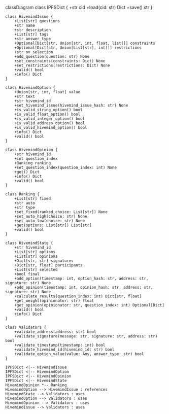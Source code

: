 classDiagram
    class IPFSDict {
        +str cid
        +load(cid: str) Dict
        +save() str
    }
    
    class HivemindIssue {
        +List[str] questions
        +str name
        +str description
        +List[str] tags
        +str answer_type
        +Optional[Dict[str, Union[str, int, float, list]]] constraints
        +Optional[Dict[str, Union[List[str], int]]] restrictions
        +str on_selection
        +add_question(question: str) None
        +set_constraints(constraints: Dict) None
        +set_restrictions(restrictions: Dict) None
        +valid() bool
        +info() Dict
    }
    
    class HivemindOption {
        +Union[str, int, float] value
        +str text
        +str hivemind_id
        +set_hivemind_issue(hivemind_issue_hash: str) None
        +is_valid_string_option() bool
        +is_valid_float_option() bool
        +is_valid_integer_option() bool
        +is_valid_address_option() bool
        +is_valid_hivemind_option() bool
        +info() Dict
        +valid() bool
    }
    
    class HivemindOpinion {
        +str hivemind_id
        +int question_index
        +Ranking ranking
        +set_question_index(question_index: int) None
        +get() Dict
        +info() Dict
        +valid() bool
    }
    
    class Ranking {
        +List[str] fixed
        +str auto
        +str type
        +set_fixed(ranked_choice: List[str]) None
        +set_auto_high(choice: str) None
        +set_auto_low(choice: str) None
        +get(options: List[str]) List[str]
        +valid() bool
    }
    
    class HivemindState {
        +str hivemind_id
        +List[str] options
        +List[str] opinions
        +Dict[str, str] signatures
        +Dict[str, float] participants
        +List[str] selected
        +bool final
        +add_option(timestamp: int, option_hash: str, address: str, signature: str) None
        +add_opinion(timestamp: int, opinion_hash: str, address: str, signature: str) None
        +calculate_results(question_index: int) Dict[str, float]
        +get_weight(opinionator: str) float
        +get_opinion(opinionator: str, question_index: int) Optional[Dict]
        +valid() bool
        +info() Dict
    }

    class Validators {
        +validate_address(address: str) bool
        +validate_signature(message: str, signature: str, address: str) bool
        +validate_timestamp(timestamp: int) bool
        +validate_hivemind_id(hivemind_id: str) bool
        +validate_option_value(value: Any, answer_type: str) bool
    }
    
    IPFSDict <|-- HivemindIssue
    IPFSDict <|-- HivemindOption
    IPFSDict <|-- HivemindOpinion
    IPFSDict <|-- HivemindState
    HivemindOpinion *-- Ranking
    HivemindOption --> HivemindIssue : references
    HivemindState --> Validators : uses
    HivemindOption --> Validators : uses
    HivemindOpinion --> Validators : uses
    HivemindIssue --> Validators : uses

